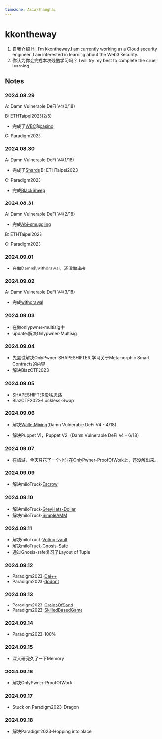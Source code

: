 ```yaml
---
timezone: Asia/Shanghai
---
```


# kkontheway

1. 自我介绍
   Hi, I'm kkontheway.I am currently working as a Cloud security engineer. I am interested in learning about the Web3 Security.
2. 你认为你会完成本次残酷学习吗？
    I will try my best to complete the cruel learning.

## Notes

<!-- Content_START -->

### 2024.08.29

A: Damn Vulnerable DeFi V4(0/18)

B: ETHTaipei2023(2/5)
- 完成了[WBC](https://github.com/DeFiHackLabs/Web3-CTF-Intensive-CoLearning/tree/main/Writeup/kkontheway/src/ETHTaipei2023#wbc)和[casino](https://github.com/DeFiHackLabs/Web3-CTF-Intensive-CoLearning/tree/main/Writeup/kkontheway/src/ETHTaipei2023#casino)

C: Paradigm2023

### 2024.08.30

A: Damn Vulnerable DeFi V4(1/18)
- 完成了[Shards](https://github.com/DeFiHackLabs/Web3-CTF-Intensive-CoLearning/tree/main/Writeup/kkontheway/src/DamnVulnerableDefi#shards)
B: ETHTaipei2023

C: Paradigm2023
- 完成[BlackSheep](https://github.com/DeFiHackLabs/Web3-CTF-Intensive-CoLearning/tree/main/Writeup/kkontheway/src/Paradigm2023#blacksheep)

### 2024.08.31

A: Damn Vulnerable DeFi V4(2/18)
- 完成[Abi-smuggling](https://github.com/DeFiHackLabs/Web3-CTF-Intensive-CoLearning/tree/main/Writeup/kkontheway/src/DamnVulnerableDefi#abi-smuggling)
  
B: ETHTaipei2023

C: Paradigm2023


### 2024.09.01

- 在做Damn的withdrawal，还没做出来

### 2024.09.02

A: Damn Vulnerable DeFi V4(3/18)
- 完成[withdrawal](https://github.com/DeFiHackLabs/Web3-CTF-Intensive-CoLearning/tree/main/Writeup/kkontheway/src/DamnVulnerableDefi#withdrawal)


### 2024.09.03

- 在做onlypwner-multisig中
- update:解决Onlypwner-Multisig


### 2024.09.04
- 先尝试解决OnlyPwner-SHAPESHIFTER,学习关于Metamorphic Smart Contracts的内容
- 解决BlazCTF2023

### 2024.09.05
- SHAPESHIFTER没啥思路
- BlazCTF2023-Lockless-Swap

### 2024.09.06
- 解决[WalletMining](https://github.com/DeFiHackLabs/Web3-CTF-Intensive-CoLearning/tree/main/Writeup/kkontheway/src/DamnVulnerableDefi#wallet-mining)(Damn Vulnerable DeFi V4 - 4/18)

- 解决Puppet V1，Puppet V2（Damn Vulnerable DeFi V4 - 6/18）

### 2024.09.07
- 在旅游，今天只花了一个小时在OnlyPwner-ProofOfWork上，还没解出来。

### 2024.09.09
- 解决miloTruck-[Escrow](https://github.com/DeFiHackLabs/Web3-CTF-Intensive-CoLearning/tree/main/Writeup/kkontheway/src/MiloTruck)

### 2024.09.10
- 解决miloTruck-[GreyHats-Dollar](https://github.com/DeFiHackLabs/Web3-CTF-Intensive-CoLearning/tree/main/Writeup/kkontheway/src/MiloTruck)
- 解决miloTruck-[SimpleAMM](https://github.com/DeFiHackLabs/Web3-CTF-Intensive-CoLearning/tree/main/Writeup/kkontheway/src/MiloTruck)

### 2024.09.11
- 解决miloTruck-[Voting-vault](https://github.com/DeFiHackLabs/Web3-CTF-Intensive-CoLearning/tree/main/Writeup/kkontheway/src/MiloTruck)
- 解决miloTruck-[Gnosis-Safe](https://github.com/DeFiHackLabs/Web3-CTF-Intensive-CoLearning/tree/main/Writeup/kkontheway/src/MiloTruck)
- 通过Gnosis-safe复习了Layout of Tuple

### 2024.09.12
- Paradigm2023-[Dai++](https://github.com/DeFiHackLabs/Web3-CTF-Intensive-CoLearning/tree/main/Writeup/kkontheway/src/Paradigm2023#dai)
- Paradigm2023-[dodont](https://github.com/DeFiHackLabs/Web3-CTF-Intensive-CoLearning/tree/main/Writeup/kkontheway/src/Paradigm2023#blacksheep)

### 2024.09.13
- Paradigm2023-[GrainsOfSand](https://github.com/DeFiHackLabs/Web3-CTF-Intensive-CoLearning/tree/main/Writeup/kkontheway/src/Paradigm2023#grainsofsand)
- Paradigm2023-[SkilledBasedGame](https://github.com/DeFiHackLabs/Web3-CTF-Intensive-CoLearning/tree/main/Writeup/kkontheway/src/Paradigm2023#skilledbasedgame)

### 2024.09.14
- Paradigm2023-100%

### 2024.09.15
- 深入研究久了一下Memory
### 2024.09.16
- 解决OnlyPwner-ProofOfWork

### 2024.09.17
- Stuck on Paradigm2023-Dragon

### 2024.09.18
- 解决Paradigm2023-Hopping into place




<!-- Content_END -->
